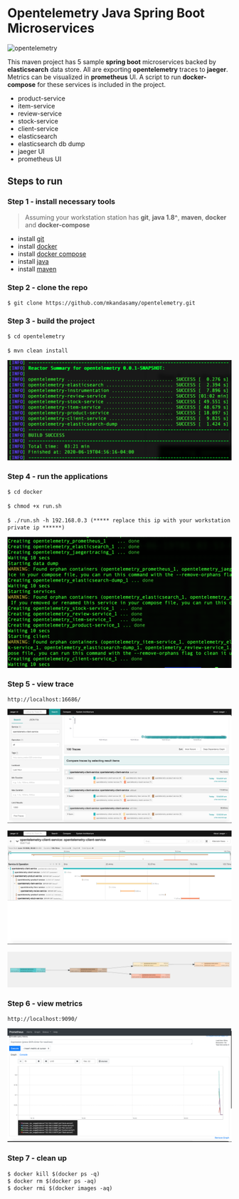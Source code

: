 # Opentelemetry Java Spring Boot Microservices

![opentelemetry](https://camo.githubusercontent.com/40361329470e9344e008d941d83809e9b947e4d4/68747470733a2f2f6f70656e74656c656d657472792e696f2f696d672f6c6f676f732f6f70656e74656c656d657472792d686f72697a6f6e74616c2d636f6c6f722e706e67?raw=true "Opentelemetry")

This maven project has 5 sample **spring boot** microservices backed by **elasticsearch** data store. All are exporting **opentelemetry** traces to **jaeger**. Metrics can be visualized in **prometheus** UI. A script to run **docker-compose** for these services is included in the project.

- product-service
- item-service
- review-service
- stock-service
- client-service
- elasticsearch
- elasticsearch db dump
- jaeger UI
- prometheus UI

## Steps to run

### Step 1 - install necessary tools

> Assuming your workstation station has **git**, **java 1.8^**, **maven**, **docker** and **docker-compose**
- install  [git](https://www.atlassian.com/git/tutorials/install-git)
- install [docker](https://docs.docker.com/get-docker/)
- install [docker compose](https://docs.docker.com/compose/install/)
- install [java](https://www.oracle.com/java/technologies/javase/javase-jdk8-downloads.html)
- install [maven](https://maven.apache.org/install.html)

### Step 2 - clone the repo
```console 
$ git clone https://github.com/mkandasamy/opentelemetry.git
```

### Step 3 - build the project

```console
$ cd opentelemetry

$ mvn clean install

```
![maven build](/screenshot/maven.png?raw=true "Maven Build")

### Step 4 - run the applications

```console
$ cd docker

$ chmod +x run.sh

$ ./run.sh -h 192.168.0.3 (***** replace this ip with your workstation private ip ******)
```

![containers](/screenshot/containers.png?raw=true "Containers")

### Step 5 - view trace
```console
http://localhost:16686/
```
![jaeger traces](/screenshot/jaeger-traces.png?raw=true "Jaeger Traces")

![jaeger spans](/screenshot/jaeger-spans.png?raw=true "Jaeger Spans")

![services-view](/screenshot/spans.png?raw=true "Service View ")

### Step 6 - view metrics
```console
http://localhost:9090/
```
![prometheus](/screenshot/prometheus.png?raw=true "Prometheus")

### Step 7 - clean up
```console
$ docker kill $(docker ps -q)
$ docker rm $(docker ps -aq)
$ docker rmi $(docker images -aq)
```
